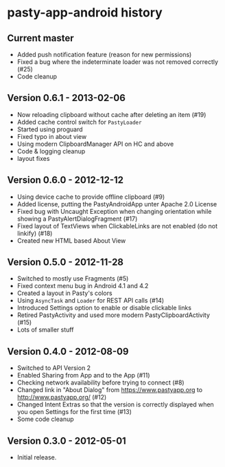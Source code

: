 pasty-app-android history
========================

Current master
--------------
  * Added push notification feature (reason for new permissions)
  * Fixed a bug where the indeterminate loader was not removed correctly (#25)
  * Code cleanup

Version 0.6.1 - 2013-02-06
--------------------------
  * Now reloading clipboard without cache after deleting an item (#19)
  * Added cache control switch for `PastyLoader`
  * Started using proguard
  * Fixed typo in about view
  * Using modern ClipboardManager API on HC and above
  * Code & logging cleanup
  * layout fixes

Version 0.6.0 - 2012-12-12 
--------------------------
  * Using device cache to provide offline clipboard (#9)
  * Added license, putting the PastyAndroidApp unter Apache 2.0 License
  * Fixed bug with Uncaught Exception when changing orientation while showing a PastyAlertDialogFragment (#17)
  * Fixed layout of TextViews when ClickableLinks are not enabled (do not linkify) (#18)
  * Created new HTML based About View

Version 0.5.0 - 2012-11-28
--------------------------
  * Switched to mostly use Fragments (#5)
  * Fixed context menu bug in Android 4.1 and 4.2
  * Created a layout in Pasty's colors
  * Using `AsyncTask` and `Loader` for REST API calls (#14)
  * Introduced Settings option to enable or disable clickable links
  * Retired PastyActivity and used more modern PastyClipboardActivity (#15)
  * Lots of smaller stuff

Version 0.4.0 - 2012-08-09
--------------------------
  * Switched to API Version 2
  * Enabled Sharing from App and to the App (#11)
  * Checking network availability before trying to connect (#8)
  * Changed link in "About Dialog" from https://www.pastyapp.org to http://www.pastyapp.org/ (#12)
  * Changed Intent Extras so that the version is correctly displayed when you open Settings for the first time (#13)
  * Some code cleanup

Version 0.3.0 - 2012-05-01
--------------------------
  * Initial release.

